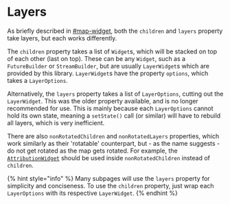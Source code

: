 # Layers

As briefly described in [#map-widget](../basics.md#map-widget "mention"), both the `children` and `layers` property take layers, but each works differently.

The `children` property takes a list of `Widget`s, which will be stacked on top of each other (last on top). These can be any `Widget`, such as a `FutureBuilder` or `StreamBuilder`, but are usually `LayerWidget`s which are provided by this library. `LayerWidget`s have the property `options`, which takes a `LayerOptions`.

Alternatively, the `layers` property takes a list of `LayerOptions`, cutting out the `LayerWidget`. This was the older property available, and is no longer recommended for use. This is mainly because each `LayerOptions` cannot hold its own state, meaning a `setState()` call (or similar) will have to rebuild all layers, which is very inefficient.

There are also `nonRotatedChildren` and `nonRotatedLayers` properties, which work similarly as their 'rotatable' counterpart, but - as the name suggests - do not get rotated as the map gets rotated. For example, the [`AttributionWidget`](attribution-layer.md) should be used inside `nonRotatedChildren` instead of `children`.

{% hint style="info" %}
Many subpages will use the `layers` property for simplicity and conciseness. To use the `children` property, just wrap each `LayerOptions` with its respective `LayerWidget`.
{% endhint %}
